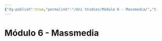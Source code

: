```yaml
---
{"dg-publish":true,"permalink":"/Uni Studies/Módulo 6 - Massmedia/","title":"Módulo 6 - Massmedia","tags":["Universidad,"],"noteIcon":"","created":"2023-03-14T13:36:59.190-05:00","updated":"2023-03-23T15:07:08.427-05:00"}
---
```



# Módulo 6 - Massmedia
